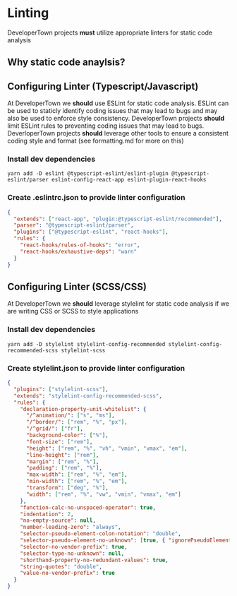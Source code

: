 # Linting

DeveloperTown projects **must** utilize appropriate linters for static code analysis

## Why static code anaylsis?

## Configuring Linter (Typescript/Javascript)

At DeveloperTown we **should** use ESLint for static code analysis. ESLint can be used to staticly identify coding issues that may lead to bugs and may also be used to enforce style consistency. DeveloperTown projects **should** limit ESLint rules to preventing coding issues that may lead to bugs. DeverloperTown projects **should** leverage other tools to ensure a consistent coding style and format (see formatting.md for more on this)

### Install dev dependencies

```
yarn add -D eslint @typescript-eslint/eslint-plugin @typescript-eslint/parser eslint-config-react-app eslint-plugin-react-hooks
```

### Create .eslintrc.json to provide linter configuration

```json
{
  "extends": ["react-app", "plugin:@typescript-eslint/recommended"],
  "parser": "@typescript-eslint/parser",
  "plugins": ["@typescript-eslint", "react-hooks"],
  "rules": {
    "react-hooks/rules-of-hooks": "error",
    "react-hooks/exhaustive-deps": "warn"
  }
}
```

## Configuring Linter (SCSS/CSS)

At DeveloperTown we **should** leverage stylelint for static code analysis if we are writing CSS or SCSS to style applications

### Install dev dependencies

```
yarn add -D stylelint stylelint-config-recommended stylelint-config-recommended-scss stylelint-scss
```

### Create stylelint.json to provide linter configuration

```json
{
  "plugins": ["stylelint-scss"],
  "extends": "stylelint-config-recommended-scss",
  "rules": {
    "declaration-property-unit-whitelist": {
      "/^animation/": ["s", "ms"],
      "/^border/": ["rem", "%", "px"],
      "/^grid/": ["fr"],
      "background-color": ["%"],
      "font-size": ["rem"],
      "height": ["rem", "%", "vh", "vmin", "vmax", "em"],
      "line-height": ["rem"],
      "margin": ["rem", "%"],
      "padding": ["rem", "%"],
      "max-width": ["rem", "%", "em"],
      "min-width": ["rem", "%", "em"],
      "transform": ["deg", "%"],
      "width": ["rem", "%", "vw", "vmin", "vmax", "em"]
    },
    "function-calc-no-unspaced-operator": true,
    "indentation": 2,
    "no-empty-source": null,
    "number-leading-zero": "always",
    "selector-pseudo-element-colon-notation": "double",
    "selector-pseudo-element-no-unknown": [true, { "ignorePseudoElements": ["ng-deep"] }],
    "selector-no-vendor-prefix": true,
    "selector-type-no-unknown": null,
    "shorthand-property-no-redundant-values": true,
    "string-quotes": "double",
    "value-no-vendor-prefix": true
  }
}
```
